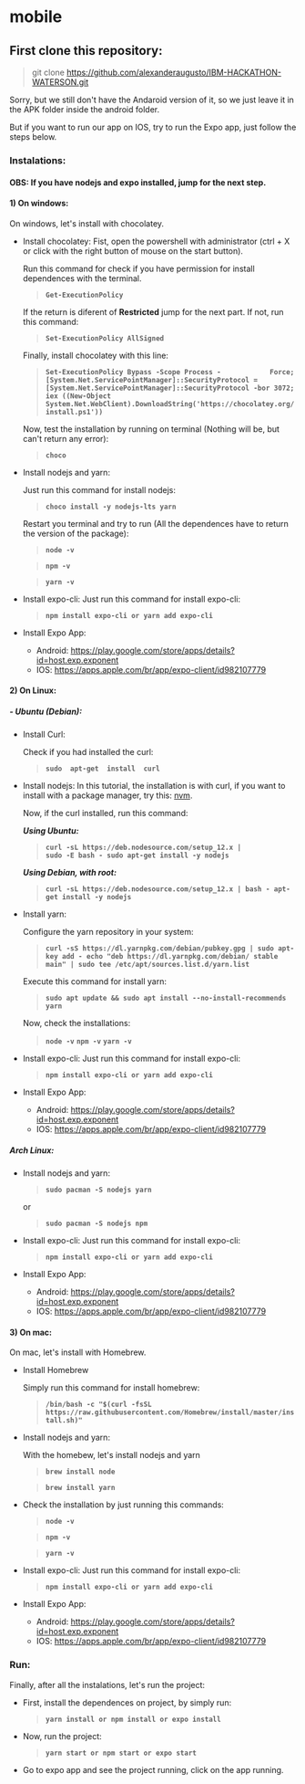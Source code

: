 # mobile
## First clone this repository: 
> git clone https://github.com/alexanderaugusto/IBM-HACKATHON-WATERSON.git

Sorry, but we still don't have the Andaroid version of it, so we just leave it in the APK folder inside the android folder.

But if you want to run our app on IOS, try to run the Expo app, just follow the steps below.

### Instalations: 
#### OBS: If you have nodejs and expo installed, jump for the next step.
#### 1) On windows:
On windows, let's install with chocolatey.

- Install chocolatey:
Fist, open the powershell with administrator (ctrl + X or click with the right button of mouse on the start button).

	 Run this command for check if you have permission for install dependences with the terminal.
	> **`Get-ExecutionPolicy`**

	If the return is diferent of **Restricted** jump for the next part. If not, run this command:
	> **`Set-ExecutionPolicy AllSigned`**

	Finally, install chocolatey with this line:
	> **`Set-ExecutionPolicy Bypass -Scope Process -			Force; [System.Net.ServicePointManager]::SecurityProtocol = [System.Net.ServicePointManager]::SecurityProtocol -bor 3072; iex ((New-Object System.Net.WebClient).DownloadString('https://chocolatey.org/install.ps1'))`**

	Now, test the installation by running on terminal (Nothing will be, but can't return any error):
	> **`choco`**

- Install nodejs and yarn:

	Just run this command for install nodejs:
	> **`choco install -y nodejs-lts yarn`**

	Restart you terminal and try to run (All the dependences have to return the version of the package):
	> **`node -v`**

	> **`npm -v`**
    
	> **`yarn -v`**

- Install expo-cli:
	Just run this command for install expo-cli:
	> **`npm install expo-cli or yarn add expo-cli`**

- Install Expo App:
	- Android: https://play.google.com/store/apps/details?id=host.exp.exponent
	- IOS: https://apps.apple.com/br/app/expo-client/id982107779
	
#### 2) On Linux:
##### - Ubuntu (Debian):
- Install Curl:

	Check if you had installed the curl:
	> **`sudo  apt-get  install  curl`**

- Install nodejs:
In this tutorial, the installation is with curl, if you want to install with a package manager, try this: [nvm](https://github.com/nvm-sh/nvm#about).

	Now, if the curl installed, run this command:

	***Using Ubuntu:***
	> **`curl -sL https://deb.nodesource.com/setup_12.x | 			sudo -E bash -
sudo apt-get install -y nodejs`**

	***Using Debian, with root:***
	>**`curl -sL https://deb.nodesource.com/setup_12.x | bash -
apt-get install -y nodejs`**

- Install yarn:

	Configure the yarn repository in your system:
	>**`curl -sS https://dl.yarnpkg.com/debian/pubkey.gpg | sudo apt-key add -
echo "deb https://dl.yarnpkg.com/debian/ stable main" | sudo tee /etc/apt/sources.list.d/yarn.list`**

	Execute this command for install yarn:
	> **`sudo apt update && sudo apt install --no-install-recommends yarn`**

	Now, check the installations:
	> **`node -v`**
	> **`npm -v`**
	> **`yarn -v`**
	

- Install expo-cli:
	Just run this command for install expo-cli:
	> **`npm install expo-cli or yarn add expo-cli`**

- Install Expo App:
	- Android: https://play.google.com/store/apps/details?id=host.exp.exponent
	- IOS: https://apps.apple.com/br/app/expo-client/id982107779
	
##### Arch Linux:
- Install nodejs and yarn:

	> **`sudo pacman -S nodejs yarn`**
	
	or
	
	> **`sudo pacman -S nodejs npm`**
	
- Install expo-cli:
	Just run this command for install expo-cli:
	> **`npm install expo-cli or yarn add expo-cli`**

- Install Expo App:
	- Android: https://play.google.com/store/apps/details?id=host.exp.exponent
	- IOS: https://apps.apple.com/br/app/expo-client/id982107779
	
#### 3) On mac:
On mac, let's install with Homebrew.

- Install Homebrew

	Simply run this command for install homebrew:
	> **`/bin/bash -c "$(curl -fsSL https://raw.githubusercontent.com/Homebrew/install/master/install.sh)"`**

- Install nodejs and yarn:

	With the homebew, let's install nodejs and yarn
	> **`brew install node`**

	> **`brew install yarn`**

- Check the installation by just running this commands:

	> **`node -v`**

	> **`npm -v`**

	> **`yarn -v`**

- Install expo-cli:
	Just run this command for install expo-cli:
	> **`npm install expo-cli or yarn add expo-cli`**
	
- Install Expo App:
	- Android: https://play.google.com/store/apps/details?id=host.exp.exponent
	- IOS: https://apps.apple.com/br/app/expo-client/id982107779
	
###  Run:
Finally, after all the instalations, let's run the project:

- First, install the dependences on project, by simply run:

    > **`yarn install or npm install or expo install`**

- Now, run the project:

    > **`yarn start or npm start or expo start`** 

- Go to expo app and see the project running, click on the app running.
